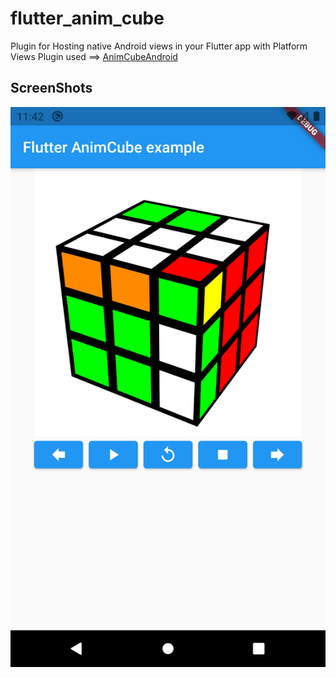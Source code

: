 # flutter_anim_cube

Plugin for Hosting native Android views in your Flutter app with Platform Views
Plugin used ==> [AnimCubeAndroid](https://github.com/cjurjiu/AnimCubeAndroid)

## ScreenShots

![Screenshot](https://github.com/Vivaldo-Roque/flutter_anim_cube/blob/fc40bc6d2df6304f79e828dd238b7acc7e2d5231/Screenshot_1630233774.png?raw=true)

